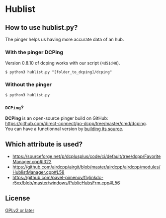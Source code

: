 # Hublist

## How to use hublist.py?

The pinger helps us having more accurate data of an hub. 

### With the pinger DCPing

Version 0.8.10 of dcping works with our script (`4d51d48`).

```
$ python3 hublist.py "[folder_to_dcping]/dcping"
```

### Without the pinger

```
$ python3 hublist.py
```

### `DCPing`?

**DCPing** is an open-source pinger build on GitHub: https://github.com/direct-connect/go-dcpp/tree/master/cmd/dcping.  
You can have a functionnal version by [building its source](https://github.com/direct-connect/go-dcpp/tree/master/cmd/dcping#build).

## Which attribute is used?

- https://sourceforge.net/p/dcplusplus/code/ci/default/tree/dcpp/FavoriteManager.cpp#l322
- https://github.com/airdcpp/airgit/blob/master/airdcpp/airdcpp/modules/HublistManager.cpp#L58
- https://github.com/pavel-pimenov/flylinkdc-r5xx/blob/master/windows/PublicHubsFrm.cpp#L56

## License

[GPLv2 or later](https://github.com/DCNF/Hublist/blob/master/LICENSE)
